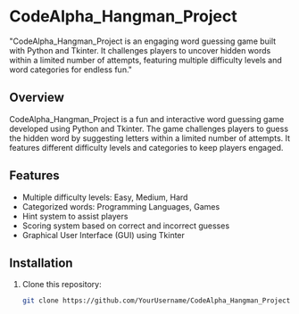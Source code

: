 # CodeAlpha_Hangman_Project
"CodeAlpha_Hangman_Project is an engaging word guessing game built with Python and Tkinter. It challenges players to uncover hidden words within a limited number of attempts, featuring multiple difficulty levels and word categories for endless fun."

## Overview
CodeAlpha_Hangman_Project is a fun and interactive word guessing game developed using Python and Tkinter. The game challenges players to guess the hidden word by suggesting letters within a limited number of attempts. It features different difficulty levels and categories to keep players engaged.

## Features
- Multiple difficulty levels: Easy, Medium, Hard
- Categorized words: Programming Languages, Games
- Hint system to assist players
- Scoring system based on correct and incorrect guesses
- Graphical User Interface (GUI) using Tkinter

## Installation
1. Clone this repository:
   ```bash
   git clone https://github.com/YourUsername/CodeAlpha_Hangman_Project.git
